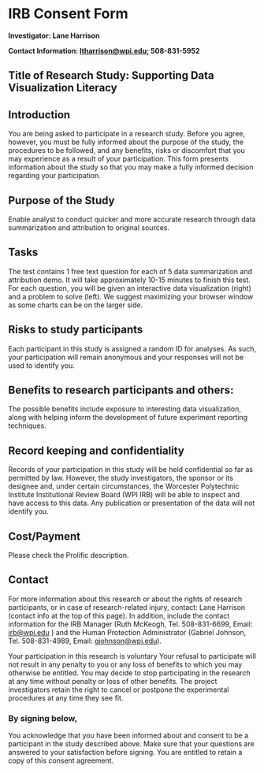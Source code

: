 # IRB Consent Form

 **Investigator: Lane Harrison**

 **Contact Information: ltharrison@wpi.edu; 508-831-5952**

## Title of Research Study: Supporting Data Visualization Literacy
## Introduction
You are being asked to participate in a research study. Before you
              agree, however, you must be fully informed about the purpose of
              the study, the procedures to be followed, and any benefits, risks
              or discomfort that you may experience as a result of your
              participation. This form presents information about the study so
              that you may make a fully informed decision regarding your
              participation.

## Purpose of the Study
Enable analyst to conduct quicker and more accurate research through data summarization and attribution to original sources.

## Tasks
The test contains 1 free text question for each of 5 data summarization and attribution demo. 
It will take approximately 10-15 minutes to finish this
test. 
For each question, you will be given an interactive data
visualization (right) and a problem to solve (left). 
We suggest maximizing your browser window as some charts can be on the larger side.

## Risks to study participants
Each participant in this study is assigned a random ID for analyses. As such,
your participation will remain anonymous and your responses will
not be used to identify you.

## Benefits to research participants and others:
The possible benefits include exposure to interesting data
visualization, along with helping inform the
development of future experiment reporting techniques.

## Record keeping and confidentiality
Records of your participation in this study will be held
confidential so far as permitted by law. However, the study
investigators, the sponsor or its designee and, under certain
circumstances, the Worcester Polytechnic Institute Institutional
Review Board (WPI IRB) will be able to inspect and have access to
this data. Any publication or presentation of the data will not
identify you.

## Cost/Payment
Please check the Prolific description.

## Contact
For more information about this research or about the rights of
research participants, or in case of research-related injury,
contact:  Lane Harrison (contact info at the top of this page). In addition,
include the contact information for the IRB Manager (Ruth McKeogh,
Tel. 508-831-6699, Email: irb@wpi.edu ) and the Human Protection
Administrator (Gabriel Johnson, Tel. 508-831-4989, Email:
gjohnson@wpi.edu).

Your participation in this research is voluntary
Your refusal to participate will not result in any penalty to you
or any loss of benefits to which you may otherwise be entitled.
You may decide to stop participating in the research at any time
without penalty or loss of other benefits. The project
investigators retain the right to cancel or postpone the
experimental procedures at any time they see fit.

### By signing below,
You acknowledge that you have been informed about and consent to
be a participant in the study described above. Make sure that your
questions are answered to your satisfaction before signing. You
are entitled to retain a copy of this consent agreement.


